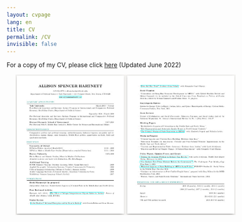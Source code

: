 ```yaml
---
layout: cvpage
lang: en
title: CV
permalink: /CV
invisible: false
---
```


For a copy of my CV, please click [here](/assets/Hartnett_CV_June2022.pdf) (Updated June 2022)

<center>
<a href="/assets/Hartnett_CV_June2022.pdf" rel="Hartnett CV" style="text-decoration: none">
    <img src="/assets/smallcv.jpg" width="700" hspace="20" />
</a>
</center>


